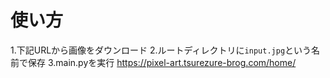 # 使い方
1.下記URLから画像をダウンロード
2.ルートディレクトリに`input.jpg`という名前で保存
3.main.pyを実行
https://pixel-art.tsurezure-brog.com/home/
